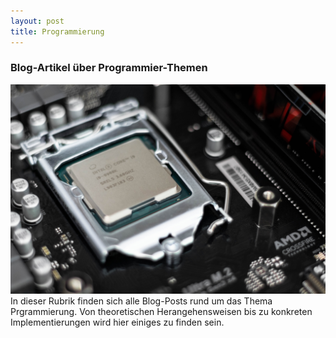 ```yaml
---
layout: post
title: Programmierung
---
```


### Blog-Artikel über Programmier-Themen

![Prozessor](/public/pictures/Prozessor.jpg)
In dieser Rubrik finden sich alle Blog-Posts rund um das Thema Prgrammierung. Von theoretischen Herangehensweisen bis zu konkreten Implementierungen wird hier einiges zu finden sein.